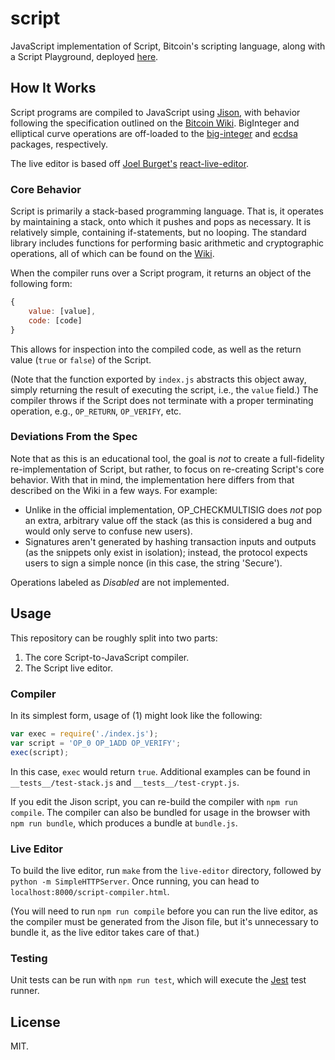 script
======

JavaScript implementation of Script, Bitcoin's scripting language, along with a Script Playground, deployed [here](http://www.princeton.edu/~crmarsh/script-playground/).

## How It Works

Script programs are compiled to JavaScript using [Jison](http://zaach.github.io/jison/), with behavior following the specification outlined on the [Bitcoin Wiki](https://en.bitcoin.it/wiki/Script). BigInteger and elliptical curve operations are off-loaded to the [big-integer](https://www.npmjs.org/package/big-integer) and [ecdsa](https://www.npmjs.org/package/ecdsa) packages, respectively.

The live editor is based off [Joel Burget's](http://joelburget.com/) [react-live-editor](https://github.com/joelburget/react-live-editor/).

### Core Behavior

Script is primarily a stack-based programming language. That is, it operates by maintaining a stack, onto which it pushes and pops as necessary. It is relatively simple, containing if-statements, but no looping. The standard library includes functions for performing basic arithmetic and cryptographic operations, all of which can be found on the [Wiki](https://en.bitcoin.it/wiki/Script).

When the compiler runs over a Script program, it returns an object of the following form:

```js
{
    value: [value],
    code: [code]
}
```

This allows for inspection into the compiled code, as well as the return value (`true` or `false`) of the Script.

(Note that the function exported by `index.js` abstracts this object away, simply returning the result of executing the script, i.e., the `value` field.) The compiler throws if the Script does not terminate with a proper terminating operation, e.g., `OP_RETURN`, `OP_VERIFY`, etc.

### Deviations From the Spec

Note that as this is an educational tool, the goal is _not_ to create a full-fidelity re-implementation of Script, but rather, to focus on re-creating Script's core behavior. With that in mind, the implementation here differs from that described on the Wiki in a few ways. For example:

- Unlike in the official implementation, OP_CHECKMULTISIG does _not_ pop an extra, arbitrary value off the stack (as this is considered a bug and would only serve to confuse new users).
- Signatures aren't generated by hashing transaction inputs and outputs (as the snippets only exist in isolation); instead, the protocol expects users to sign a simple nonce (in this case, the string 'Secure').

Operations labeled as _Disabled_ are not implemented.

## Usage

This repository can be roughly split into two parts:

1. The core Script-to-JavaScript compiler.
2. The Script live editor.

### Compiler

In its simplest form, usage of (1) might look like the following:

```js
var exec = require('./index.js');
var script = 'OP_0 OP_1ADD OP_VERIFY';
exec(script);
```

In this case, `exec` would return `true`. Additional examples can be found in `__tests__/test-stack.js` and `__tests__/test-crypt.js`.

If you edit the Jison script, you can re-build the compiler with `npm run compile`. The compiler can also be bundled for usage in the browser with `npm run bundle`, which produces a bundle at `bundle.js`.

### Live Editor

To build the live editor, run `make` from the `live-editor` directory, followed by `python -m SimpleHTTPServer`. Once running, you can head to `localhost:8000/script-compiler.html`.

(You will need to run `npm run compile` before you can run the live editor, as the compiler must be generated from the Jison file, but it's unnecessary to bundle it, as the live editor takes care of that.)

### Testing

Unit tests can be run with `npm run test`, which will execute the [Jest](https://facebook.github.io/jest/) test runner.

## License

MIT.
